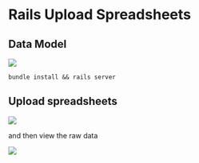 # Rails Upload Spreadsheets

## Data Model

![](https://user-images.githubusercontent.com/4499581/65583242-bf4adc00-df76-11e9-927c-77ea7ea82617.jpg)

```
bundle install && rails server
```

## Upload spreadsheets

![](https://user-images.githubusercontent.com/4499581/65583248-c07c0900-df76-11e9-97a1-64dd70609389.jpg)

and then view the raw data

![](https://user-images.githubusercontent.com/4499581/65583251-c245cc80-df76-11e9-9e37-3e6e72198d35.jpg)


